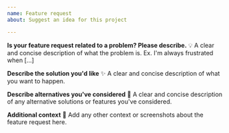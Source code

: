 ```yaml
---
name: Feature request
about: Suggest an idea for this project

---
```


**Is your feature request related to a problem? Please describe.** :bulb:
A clear and concise description of what the problem is. Ex. I'm always frustrated when [...]

**Describe the solution you'd like** :sparkles:
A clear and concise description of what you want to happen.

**Describe alternatives you've considered** :star2:
A clear and concise description of any alternative solutions or features you've considered.

**Additional context** :memo:
Add any other context or screenshots about the feature request here.
